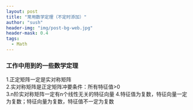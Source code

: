 ```yaml
---
layout: post
title: "常用数学定理（不定时添加）"
author: "sush"
header-img: "img/post-bg-web.jpg"
header-mask: 0.4
tags:
  - Math
---
```

### **工作中用到的一些数学定理**
1.正定矩阵一定是实对称矩阵  
2.实对称矩阵是正定矩阵冲要条件：所有特征值>0  
3.n阶实对称矩阵一定有n个线性无关的特征向量
4.特征值为复数，特征向量一定为复数；特征向量为复数，特征值不一定为复数  






